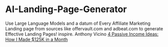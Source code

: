 # AI-Landing-Page-Generator
Use Large Language Models and a datum of Every Affiliate Marketing Landing page from sources like offervault.com and adbeat.com to generate Effective Landing Pages! inspire. Anthony Vicino [4 Passive Income Ideas: How I Made $125K in a Month](https://youtu.be/i-wyVdzdRg8)
